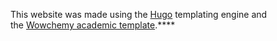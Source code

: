 This website was made using the [Hugo](https://gohugo.io/) templating engine and the [Wowchemy academic template](https://github.com/wowchemy/starter-hugo-academic).****

